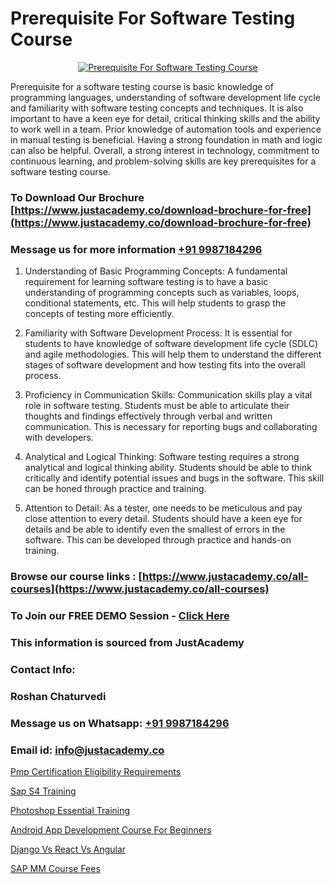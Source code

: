 # Prerequisite For Software Testing Course

<p align="center">
  <a href="https://justacademy.co/program-detail/software-testing">
    <img src="https://justacademy.co/storage2/program_images/1704700438.webp" alt="Prerequisite For Software Testing Course">
  </a>
</p>


Prerequisite for a software testing course is basic knowledge of programming languages, understanding of software development life cycle and familiarity with software testing concepts and techniques. It is also important to have a keen eye for detail, critical thinking skills and the ability to work well in a team. Prior knowledge of automation tools and experience in manual testing is beneficial. Having a strong foundation in math and logic can also be helpful. Overall, a strong interest in technology, commitment to continuous learning, and problem-solving skills are key prerequisites for a software testing course. 
### To Download Our Brochure [https://www.justacademy.co/download-brochure-for-free](https://www.justacademy.co/download-brochure-for-free)
### Message us for more information [+91 9987184296](https://api.whatsapp.com/send?phone=919987184296)
1) Understanding of Basic Programming Concepts:
A fundamental requirement for learning software testing is to have a basic understanding of programming concepts such as variables, loops, conditional statements, etc. This will help students to grasp the concepts of testing more efficiently.

2) Familiarity with Software Development Process:
It is essential for students to have knowledge of software development life cycle (SDLC) and agile methodologies. This will help them to understand the different stages of software development and how testing fits into the overall process.

3) Proficiency in Communication Skills:
Communication skills play a vital role in software testing. Students must be able to articulate their thoughts and findings effectively through verbal and written communication. This is necessary for reporting bugs and collaborating with developers.

4) Analytical and Logical Thinking:
Software testing requires a strong analytical and logical thinking ability. Students should be able to think critically and identify potential issues and bugs in the software. This skill can be honed through practice and training.

5) Attention to Detail:
As a tester, one needs to be meticulous and pay close attention to every detail. Students should have a keen eye for details and be able to identify even the smallest of errors in the software. This can be developed through practice and hands-on training.

### Browse our course links : [https://www.justacademy.co/all-courses](https://www.justacademy.co/all-courses) 
### To Join our FREE DEMO Session - [Click Here](https://www.justacademy.co/register-for-course-demo)


### This information is sourced from JustAcademy
### Contact Info:
### Roshan Chaturvedi
### Message us on Whatsapp: [+91 9987184296](https://api.whatsapp.com/send?phone=919987184296)
### Email id: [info@justacademy.co](mailto:info@justacademy.co)
                
[Pmp Certification Eligibility Requirements](https://www.linkedin.com/pulse/pmp-certification-eligibility-requirements-justacademy-pune-lukac?trackingId=xcSi77X6YeYM%2FBpXuBFOIg%3D%3D&lipi=urn%3Ali%3Apage%3Ad_flagship3_company_admin%3BURLYXo%2BCRPCij0ETJnelAQ%3D%3D)

[Sap S4 Training](https://www.linkedin.com/pulse/sap-s4-training-justacademy-kolkata-yqudc/)

[Photoshop Essential Training](https://medium.com/@akanshapatil/photoshop-essential-training-e9fa450bc5d8)

[Android App Development Course For Beginners](https://medium.com/@prempja40/android-app-development-course-for-beginners-ad48e1ed9c7d)

[Django Vs React Vs Angular](https://justacademyin.github.io/Articles/Django-Vs-React-Vs-Angular)

[SAP MM Course Fees](https://justacademyin.github.io/Articles/SAP-MM-Course-Fees)

